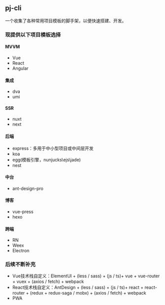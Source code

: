 ## pj-cli

一个收集了各种常用项目模板的脚手架，以便快速搭建、开发。

### 现提供以下项目模板选择

#### MVVM
- Vue
- React
- Angular

#### 集成
- dva
- umi

#### SSR
- nuxt
- next

#### 后端
- express：多用于中小型项目或中间层开发
- koa
- egg(模板引擎，nunjucks\ejs\jade)
- nest
  
#### 中台
- ant-design-pro

####  博客
- vue-press
- hexo

#### 跨端
- RN
- Weex
- Electron

### 后续不断补充
- Vue技术栈自定义：ElementUI + (less / sass) + (js / ts)+ vue + vue-router + vuex + (axios / fetch) + webpack
- React技术栈自定义：AntDesign + (less / sass) + (js / ts)+ react + react-router + (redux + redux-saga / mobx) + (axios / fetch) + webpack
- PWA

